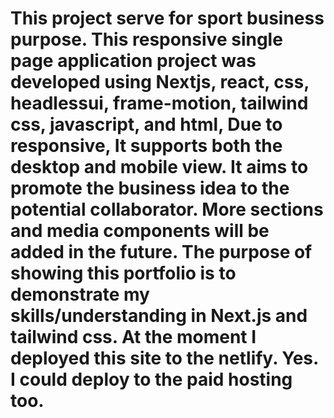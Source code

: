 # This project serve for sport business purpose. This responsive single page application project was developed using Nextjs, react, css, headlessui, frame-motion, tailwind css, javascript, and html,  Due to responsive, It supports both the desktop and mobile view. It aims to promote the business idea to the potential collaborator. More sections and media components will be added in the future. The purpose of showing this portfolio is to demonstrate my skills/understanding in Next.js and tailwind css.  At the moment I deployed this site to the netlify. Yes. I could deploy to the paid hosting too. 
